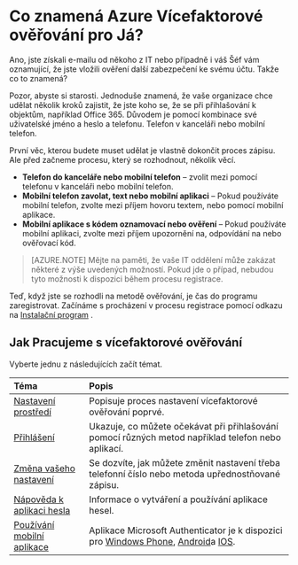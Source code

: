 <properties
    pageTitle="Co znamená Azure Vícefaktorové ověřování pro Já?"
    description="Tohle je stránka Azure Multi-Factor ověřování, které vám pomohou koncovým uživatelům se zobrazuje rozchodit Azure Vícefaktorové ověřování."
    services="multi-factor-authentication"
    documentationCenter=""
    authors="kgremban"
    manager="femila"
    editor="curtland"/>

<tags
    ms.service="multi-factor-authentication"
    ms.workload="identity"
    ms.tgt_pltfrm="na"
    ms.devlang="na"
    ms.topic="article"
    ms.date="08/22/2016"
    ms.author="kgremban"/>



# <a name="what-does-azure-multi-factor-authentication-mean-for-me"></a>Co znamená Azure Vícefaktorové ověřování pro Já?

Ano, jste získali e-mailu od někoho z IT nebo případně i váš Šéf vám oznamující, že jste vložili ověření další zabezpečení ke svému účtu.  Takže co to znamená?

Pozor, abyste si starosti.  Jednoduše znamená, že vaše organizace chce udělat několik kroků zajistit, že jste koho se, že se při přihlašování k objektům, například Office 365.  Důvodem je pomocí kombinace své uživatelské jméno a heslo a telefonu.  Telefon v kanceláři nebo mobilní telefon.

První věc, kterou budete muset udělat je vlastně dokončit proces zápisu.  Ale před začneme procesu, který se rozhodnout, několik věcí.

- **Telefon do kanceláře nebo mobilní telefon** – zvolit mezi pomocí telefonu v kanceláři nebo mobilní telefon.
- **Mobilní telefon zavolat, text nebo mobilní aplikaci** – Pokud používáte mobilní telefon, zvolte mezi příjem hovoru textem, nebo pomocí mobilní aplikace.
- **Mobilní aplikace s kódem oznamovací nebo ověření** – Pokud používáte mobilní aplikaci, zvolte mezi příjem upozornění na, odpovídání na nebo ověřovací kód.

> [AZURE.NOTE]  Mějte na paměti, že vaše IT oddělení může zakázat některé z výše uvedených možností.  Pokud jde o případ, nebudou tyto možnosti k dispozici během procesu registrace.

Teď, když jste se rozhodli na metodě ověřování, je čas do programu zaregistrovat.  Začínáme s procházení v procesu registrace pomocí odkazu na [Instalační program](../multi-factor-authentication-end-user-first-time.md) .


## <a name="how-to-get-going-with-multi-factor-authentication"></a>Jak Pracujeme s vícefaktorové ověřování

Vyberte jednu z následujících začít témat.

Téma|Popis
:------------- | :------------- |
[Nastavení prostředí](../multi-factor-authentication-end-user-first-time.md)|  Popisuje proces nastavení vícefaktorové ověřování poprvé.
[Přihlášení](../multi-factor-authentication-end-user-signin.md)|Ukazuje, co můžete očekávat při přihlašování pomocí různých metod například telefon nebo aplikací.
[Změna vašeho nastavení](../multi-factor-authentication-end-user-manage-settings.md)|Se dozvíte, jak můžete změnit nastavení třeba telefonní číslo nebo metoda upřednostňované zápisu.
[Nápověda k aplikaci hesla](../multi-factor-authentication-end-user-app-passwords.md)| Informace o vytváření a používání aplikace hesel.
[Používání mobilní aplikace](../multi-factor-authentication-microsoft-authenticator.md)|Aplikace Microsoft Authenticator je k dispozici pro [Windows Phone](http://go.microsoft.com/fwlink/?Linkid=825071), [Android](http://go.microsoft.com/fwlink/?Linkid=825072)a [IOS](http://go.microsoft.com/fwlink/?Linkid=825073).
